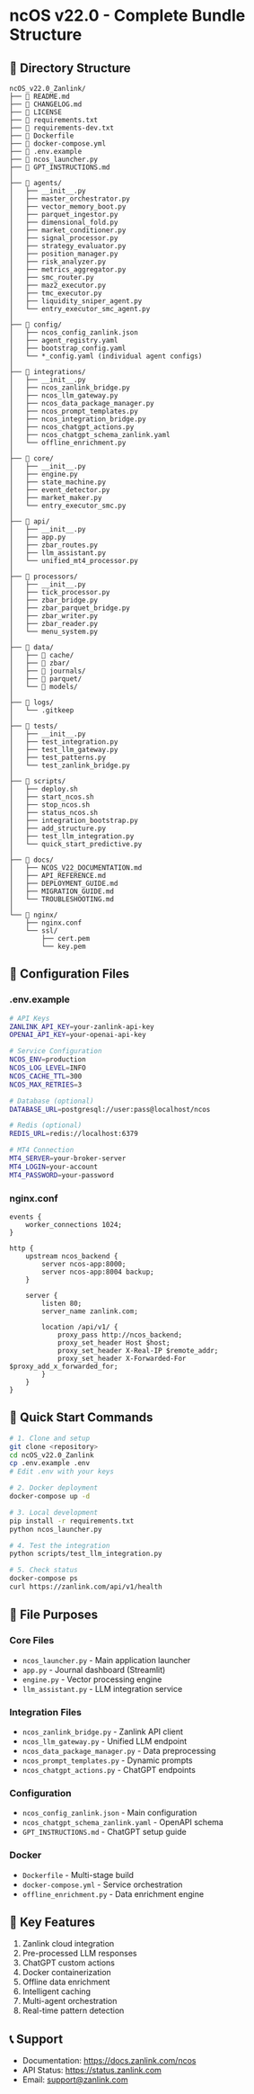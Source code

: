 # ncOS v22.0 - Complete Bundle Structure

## 📁 Directory Structure
```
ncOS_v22.0_Zanlink/
├── 📄 README.md
├── 📄 CHANGELOG.md
├── 📄 LICENSE
├── 📄 requirements.txt
├── 📄 requirements-dev.txt
├── 📄 Dockerfile
├── 📄 docker-compose.yml
├── 📄 .env.example
├── 📄 ncos_launcher.py
├── 📄 GPT_INSTRUCTIONS.md
│
├── 📁 agents/
│   ├── __init__.py
│   ├── master_orchestrator.py
│   ├── vector_memory_boot.py
│   ├── parquet_ingestor.py
│   ├── dimensional_fold.py
│   ├── market_conditioner.py
│   ├── signal_processor.py
│   ├── strategy_evaluator.py
│   ├── position_manager.py
│   ├── risk_analyzer.py
│   ├── metrics_aggregator.py
│   ├── smc_router.py
│   ├── maz2_executor.py
│   ├── tmc_executor.py
│   ├── liquidity_sniper_agent.py
│   └── entry_executor_smc_agent.py
│
├── 📁 config/
│   ├── ncos_config_zanlink.json
│   ├── agent_registry.yaml
│   ├── bootstrap_config.yaml
│   └── *_config.yaml (individual agent configs)
│
├── 📁 integrations/
│   ├── __init__.py
│   ├── ncos_zanlink_bridge.py
│   ├── ncos_llm_gateway.py
│   ├── ncos_data_package_manager.py
│   ├── ncos_prompt_templates.py
│   ├── ncos_integration_bridge.py
│   ├── ncos_chatgpt_actions.py
│   ├── ncos_chatgpt_schema_zanlink.yaml
│   └── offline_enrichment.py
│
├── 📁 core/
│   ├── __init__.py
│   ├── engine.py
│   ├── state_machine.py
│   ├── event_detector.py
│   ├── market_maker.py
│   └── entry_executor_smc.py
│
├── 📁 api/
│   ├── __init__.py
│   ├── app.py
│   ├── zbar_routes.py
│   ├── llm_assistant.py
│   └── unified_mt4_processor.py
│
├── 📁 processors/
│   ├── __init__.py
│   ├── tick_processor.py
│   ├── zbar_bridge.py
│   ├── zbar_parquet_bridge.py
│   ├── zbar_writer.py
│   ├── zbar_reader.py
│   └── menu_system.py
│
├── 📁 data/
│   ├── 📁 cache/
│   ├── 📁 zbar/
│   ├── 📁 journals/
│   ├── 📁 parquet/
│   └── 📁 models/
│
├── 📁 logs/
│   └── .gitkeep
│
├── 📁 tests/
│   ├── __init__.py
│   ├── test_integration.py
│   ├── test_llm_gateway.py
│   ├── test_patterns.py
│   └── test_zanlink_bridge.py
│
├── 📁 scripts/
│   ├── deploy.sh
│   ├── start_ncos.sh
│   ├── stop_ncos.sh
│   ├── status_ncos.sh
│   ├── integration_bootstrap.py
│   ├── add_structure.py
│   ├── test_llm_integration.py
│   └── quick_start_predictive.py
│
├── 📁 docs/
│   ├── NCOS_V22_DOCUMENTATION.md
│   ├── API_REFERENCE.md
│   ├── DEPLOYMENT_GUIDE.md
│   ├── MIGRATION_GUIDE.md
│   └── TROUBLESHOOTING.md
│
└── 📁 nginx/
    ├── nginx.conf
    └── ssl/
        ├── cert.pem
        └── key.pem
```

## 🔧 Configuration Files

### .env.example
```bash
# API Keys
ZANLINK_API_KEY=your-zanlink-api-key
OPENAI_API_KEY=your-openai-api-key

# Service Configuration
NCOS_ENV=production
NCOS_LOG_LEVEL=INFO
NCOS_CACHE_TTL=300
NCOS_MAX_RETRIES=3

# Database (optional)
DATABASE_URL=postgresql://user:pass@localhost/ncos

# Redis (optional)
REDIS_URL=redis://localhost:6379

# MT4 Connection
MT4_SERVER=your-broker-server
MT4_LOGIN=your-account
MT4_PASSWORD=your-password
```

### nginx.conf
```nginx
events {
    worker_connections 1024;
}

http {
    upstream ncos_backend {
        server ncos-app:8000;
        server ncos-app:8004 backup;
    }

    server {
        listen 80;
        server_name zanlink.com;

        location /api/v1/ {
            proxy_pass http://ncos_backend;
            proxy_set_header Host $host;
            proxy_set_header X-Real-IP $remote_addr;
            proxy_set_header X-Forwarded-For $proxy_add_x_forwarded_for;
        }
    }
}
```

## 🚀 Quick Start Commands

```bash
# 1. Clone and setup
git clone <repository>
cd ncOS_v22.0_Zanlink
cp .env.example .env
# Edit .env with your keys

# 2. Docker deployment
docker-compose up -d

# 3. Local development
pip install -r requirements.txt
python ncos_launcher.py

# 4. Test the integration
python scripts/test_llm_integration.py

# 5. Check status
docker-compose ps
curl https://zanlink.com/api/v1/health
```

## 📝 File Purposes

### Core Files
- `ncos_launcher.py` - Main application launcher
- `app.py` - Journal dashboard (Streamlit)
- `engine.py` - Vector processing engine
- `llm_assistant.py` - LLM integration service

### Integration Files
- `ncos_zanlink_bridge.py` - Zanlink API client
- `ncos_llm_gateway.py` - Unified LLM endpoint
- `ncos_data_package_manager.py` - Data preprocessing
- `ncos_prompt_templates.py` - Dynamic prompts
- `ncos_chatgpt_actions.py` - ChatGPT endpoints

### Configuration
- `ncos_config_zanlink.json` - Main configuration
- `ncos_chatgpt_schema_zanlink.yaml` - OpenAPI schema
- `GPT_INSTRUCTIONS.md` - ChatGPT setup guide

### Docker
- `Dockerfile` - Multi-stage build
- `docker-compose.yml` - Service orchestration
- `offline_enrichment.py` - Data enrichment engine

## 🎯 Key Features
1. Zanlink cloud integration
2. Pre-processed LLM responses
3. ChatGPT custom actions
4. Docker containerization
5. Offline data enrichment
6. Intelligent caching
7. Multi-agent orchestration
8. Real-time pattern detection

## 📞 Support
- Documentation: https://docs.zanlink.com/ncos
- API Status: https://status.zanlink.com
- Email: support@zanlink.com
